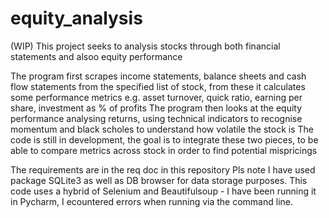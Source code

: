 # equity_analysis
(WIP) This project seeks to analysis stocks through both financial statements and alsoo equity performance

The program first scrapes income statements, balance sheets and cash flow statements from the specified list of stock, from these it calculates some performance metrics e.g. asset turnover, quick ratio, earning per share, investment as % of profits
The program then looks at the equity performance analysing returns, using technical indicators to recognise momentum and black scholes to understand how volatile the stock is
The code is still in development, the goal is to integrate these two pieces, to be able to compare metrics across stock in order to find potential mispricings

The requirements are in the req doc in this repository
Pls note I have used package SQLite3 as well as DB browser for data storage purposes.
This code uses a hybrid of Selenium and Beautifulsoup - I have been running it in Pycharm, I ecountered errors when running via the command line.
